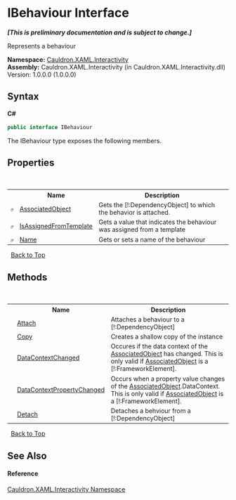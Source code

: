 # IBehaviour Interface
 _**\[This is preliminary documentation and is subject to change.\]**_

Represents a behaviour

**Namespace:**&nbsp;<a href="N_Cauldron_XAML_Interactivity">Cauldron.XAML.Interactivity</a><br />**Assembly:**&nbsp;Cauldron.XAML.Interactivity (in Cauldron.XAML.Interactivity.dll) Version: 1.0.0.0 (1.0.0.0)

## Syntax

**C#**<br />
``` C#
public interface IBehaviour
```

The IBehaviour type exposes the following members.


## Properties
&nbsp;<table><tr><th></th><th>Name</th><th>Description</th></tr><tr><td>![Public property](media/pubproperty.gif "Public property")</td><td><a href="P_Cauldron_XAML_Interactivity_IBehaviour_AssociatedObject">AssociatedObject</a></td><td>
Gets the [!:DependencyObject] to which the behavior is attached.</td></tr><tr><td>![Public property](media/pubproperty.gif "Public property")</td><td><a href="P_Cauldron_XAML_Interactivity_IBehaviour_IsAssignedFromTemplate">IsAssignedFromTemplate</a></td><td>
Gets a value that indicates the behaviour was assigned from a template</td></tr><tr><td>![Public property](media/pubproperty.gif "Public property")</td><td><a href="P_Cauldron_XAML_Interactivity_IBehaviour_Name">Name</a></td><td>
Gets or sets a name of the behaviour</td></tr></table>&nbsp;
<a href="#ibehaviour-interface">Back to Top</a>

## Methods
&nbsp;<table><tr><th></th><th>Name</th><th>Description</th></tr><tr><td>![Public method](media/pubmethod.gif "Public method")</td><td><a href="M_Cauldron_XAML_Interactivity_IBehaviour_Attach">Attach</a></td><td>
Attaches a behaviour to a [!:DependencyObject]</td></tr><tr><td>![Public method](media/pubmethod.gif "Public method")</td><td><a href="M_Cauldron_XAML_Interactivity_IBehaviour_Copy">Copy</a></td><td>
Creates a shallow copy of the instance</td></tr><tr><td>![Public method](media/pubmethod.gif "Public method")</td><td><a href="M_Cauldron_XAML_Interactivity_IBehaviour_DataContextChanged">DataContextChanged</a></td><td>
Occures if the data context of the <a href="P_Cauldron_XAML_Interactivity_IBehaviour_AssociatedObject">AssociatedObject</a> has changed. This is only valid if <a href="P_Cauldron_XAML_Interactivity_IBehaviour_AssociatedObject">AssociatedObject</a> is a [!:FrameworkElement].</td></tr><tr><td>![Public method](media/pubmethod.gif "Public method")</td><td><a href="M_Cauldron_XAML_Interactivity_IBehaviour_DataContextPropertyChanged">DataContextPropertyChanged</a></td><td>
Occurs when a property value changes of the <a href="P_Cauldron_XAML_Interactivity_IBehaviour_AssociatedObject">AssociatedObject</a>.DataContext. This is only valid if <a href="P_Cauldron_XAML_Interactivity_IBehaviour_AssociatedObject">AssociatedObject</a> is a [!:FrameworkElement].</td></tr><tr><td>![Public method](media/pubmethod.gif "Public method")</td><td><a href="M_Cauldron_XAML_Interactivity_IBehaviour_Detach">Detach</a></td><td>
Detaches a behviour from a [!:DependencyObject]</td></tr></table>&nbsp;
<a href="#ibehaviour-interface">Back to Top</a>

## See Also


#### Reference
<a href="N_Cauldron_XAML_Interactivity">Cauldron.XAML.Interactivity Namespace</a><br />